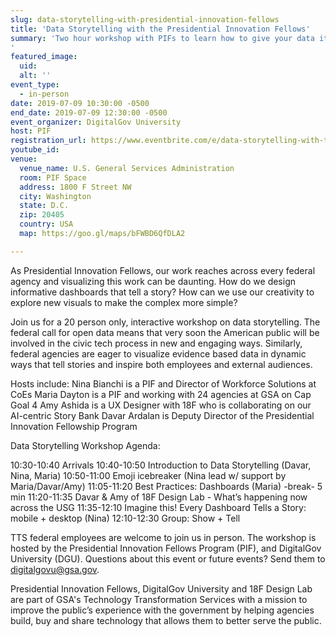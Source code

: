```yaml
---
slug: data-storytelling-with-presidential-innovation-fellows
title: 'Data Storytelling with the Presidential Innovation Fellows'
summary: 'Two hour workshop with PIFs to learn how to give your data its best story possible&#46; 
'
featured_image: 
  uid: 
  alt: ''
event_type: 
  - in-person
date: 2019-07-09 10:30:00 -0500
end_date: 2019-07-09 12:30:00 -0500
event_organizer: DigitalGov University
host: PIF
registration_url: https://www.eventbrite.com/e/data-storytelling-with-the-presidential-innovation-fellows-registration-63280252940
youtube_id: 
venue: 
  venue_name: U.S. General Services Administration
  room: PIF Space
  address: 1800 F Street NW
  city: Washington
  state: D.C.
  zip: 20405
  country: USA
  map: https://goo.gl/maps/bFWBD6QfDLA2

---
```


As Presidential Innovation Fellows, our work reaches across every federal agency and visualizing this work can be daunting. How do we design informative dashboards that tell a story? How can we use our creativity to explore new visuals to make the complex more simple?

Join us for a 20 person only, interactive workshop on data storytelling. The federal call for open data means that very soon the American public will be involved in the civic tech process in new and engaging ways. Similarly, federal agencies are eager to visualize evidence based data in dynamic ways that tell stories and inspire both employees and external audiences.

Hosts include: 
Nina Bianchi is a PIF and Director of Workforce Solutions at CoEs
Maria Dayton is a PIF and working with 24 agencies at GSA on Cap Goal 4
Amy Ashida is a UX Designer with 18F who is collaborating on our AI-centric Story Bank
Davar Ardalan is Deputy Director of the Presidential Innovation Fellowship Program 

Data Storytelling Workshop Agenda:

10:30-10:40 Arrivals 
10:40-10:50 Introduction to Data Storytelling (Davar, Nina, Maria)
10:50-11:00 Emoji icebreaker (Nina lead w/ support by Maria/Davar/Amy)
11:05-11:20 Best Practices: Dashboards (Maria)
-break- 5 min
11:20-11:35 Davar & Amy of 18F Design Lab - What’s happening now across the USG
11:35-12:10 Imagine this! Every Dashboard Tells a Story: mobile + desktop (Nina)
12:10-12:30 Group: Show + Tell

TTS federal employees are welcome to join us in person. The workshop is hosted by the Presidential Innovation Fellows Program (PIF), and DigitalGov University (DGU).
Questions about this event or future events? Send them to digitalgovu@gsa.gov.  

Presidential Innovation Fellows, DigitalGov University and 18F Design Lab are part of GSA's Technology Transformation Services with a mission to improve the public’s experience with the government by helping agencies build, buy and share technology that allows them to better serve the public.
